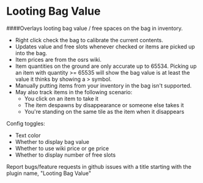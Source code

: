 # Looting Bag Value
####Overlays looting bag value / free spaces on the bag in inventory.

- Right click check the bag to calibrate the current contents. 
- Updates value and free slots whenever checked or items are picked up into the bag.
- Item prices are from the osrs wiki.
- Item quantities on the ground are only accurate up to 65534. 
Picking up an item with quantity >= 65535 will show the bag value is at least the value it 
thinks by showing a > symbol.
- Manually putting items from your inventory in the bag isn't supported.
- May also track items in the following scenario:
    - You click on an item to take it
    - The item despawns by disappearance or someone else takes it
    - You're standing on the same tile as the item when it disappears

Config toggles:
- Text color
- Whether to display bag value
- Whether to use wiki price or ge price
- Whether to display number of free slots

Report bugs/feature requests in github issues with a title starting with the plugin name, "Looting Bag Value"